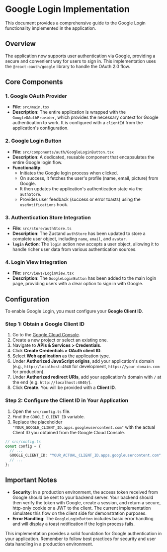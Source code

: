 # Google Login Implementation

This document provides a comprehensive guide to the Google Login functionality implemented in the application.

## Overview

The application now supports user authentication via Google, providing a secure and convenient way for users to sign in. This implementation uses the `@react-oauth/google` library to handle the OAuth 2.0 flow.

## Core Components

### 1. **Google OAuth Provider**
- **File**: `src/main.tsx`
- **Description**: The entire application is wrapped with the `GoogleOAuthProvider`, which provides the necessary context for Google authentication to work. It is configured with a `clientId` from the application's configuration.

### 2. **Google Login Button**
- **File**: `src/components/auth/GoogleLoginButton.tsx`
- **Description**: A dedicated, reusable component that encapsulates the entire Google login flow.
- **Functionality**:
    - Initiates the Google login process when clicked.
    - On success, it fetches the user's profile (name, email, picture) from Google.
    - It then updates the application's authentication state via the `authStore`.
    - Provides user feedback (success or error toasts) using the `useNotifications` hook.

### 3. **Authentication Store Integration**
- **File**: `src/store/authStore.ts`
- **Description**: The Zustand `authStore` has been updated to store a complete user object, including `name`, `email`, and `avatar`.
- **`login` Action**: The `login` action now accepts a user object, allowing it to handle richer user data from various authentication sources.

### 4. **Login View Integration**
- **File**: `src/views/LoginView.tsx`
- **Description**: The `GoogleLoginButton` has been added to the main login page, providing users with a clear option to sign in with Google.

## Configuration

To enable Google Login, you must configure your **Google Client ID**.

### **Step 1: Obtain a Google Client ID**

1.  Go to the [Google Cloud Console](https://console.cloud.google.com/).
2.  Create a new project or select an existing one.
3.  Navigate to **APIs & Services > Credentials**.
4.  Click **Create Credentials > OAuth client ID**.
5.  Select **Web application** as the application type.
6.  Under **Authorized JavaScript origins**, add your application's domain (e.g., `http://localhost:4040` for development, `https://your-domain.com` for production).
7.  Under **Authorized redirect URIs**, add your application's domain with `/` at the end (e.g. `http://localhost:4040/`).
8.  Click **Create**. You will be provided with a **Client ID**.

### **Step 2: Configure the Client ID in Your Application**

1.  Open the `src/config.ts` file.
2.  Find the `GOOGLE_CLIENT_ID` variable.
3.  Replace the placeholder `"YOUR_GOOGLE_CLIENT_ID.apps.googleusercontent.com"` with the actual Client ID you obtained from the Google Cloud Console.

```typescript
// src/config.ts
const config = {
  // ...
  GOOGLE_CLIENT_ID: "YOUR_ACTUAL_CLIENT_ID.apps.googleusercontent.com",
  // ...
};
```

## Important Notes

-   **Security**: In a production environment, the access token received from Google should be sent to your backend server. Your backend should then verify the token with Google, create a session, and return a secure, http-only cookie or a JWT to the client. The current implementation simulates this flow on the client side for demonstration purposes.
-   **Error Handling**: The `GoogleLoginButton` includes basic error handling and will display a toast notification if the login process fails.

This implementation provides a solid foundation for Google authentication in your application. Remember to follow best practices for security and user data handling in a production environment. 